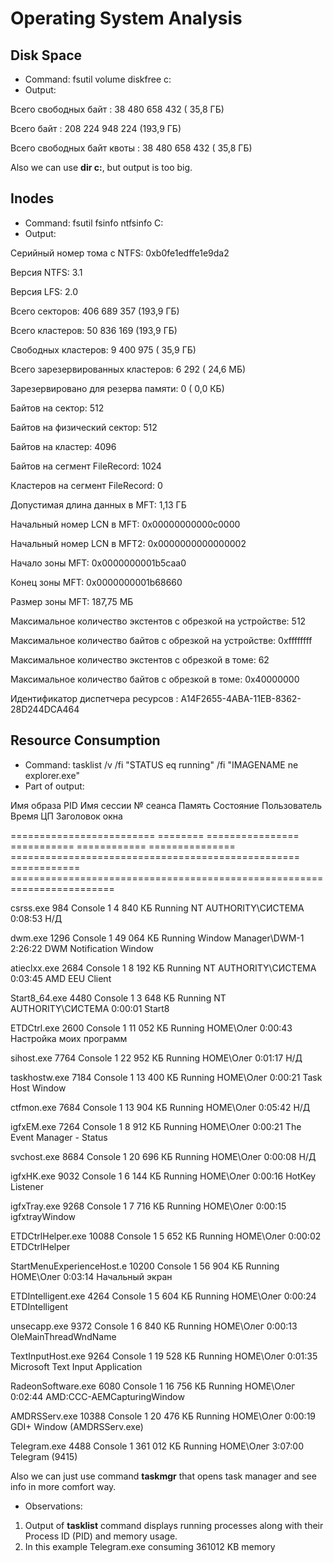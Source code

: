 # Operating System Analysis

## Disk Space
- Command: fsutil volume diskfree c:
- Output:

Всего свободных байт        :  38 480 658 432 ( 35,8 ГБ)

Всего байт             : 208 224 948 224 (193,9 ГБ)

Всего свободных байт квоты  :  38 480 658 432 ( 35,8 ГБ)

Also we can use **dir c:**, but output is too big.

## Inodes
- Command: fsutil fsinfo ntfsinfo C:
- Output:

Серийный номер тома с NTFS:        0xb0fe1edffe1e9da2

Версия NTFS:                3.1

Версия LFS:                2.0

Всего секторов:                406 689 357 (193,9 ГБ)

Всего кластеров:                 50 836 169 (193,9 ГБ)

Свободных кластеров:                  9 400 975 ( 35,9 ГБ)

Всего зарезервированных кластеров:                6 292 ( 24,6 МБ)

Зарезервировано для резерва памяти:               0 (  0,0 КБ)

Байтов на сектор:                512

Байтов на физический сектор:        512

Байтов на кластер:                4096

Байтов на сегмент FileRecord:  1024

Кластеров на сегмент FileRecord:  0

Допустимая длина данных в MFT:            1,13 ГБ

Начальный номер LCN в MFT:                   0x00000000000c0000

Начальный номер LCN в MFT2:                   0x0000000000000002

Начало зоны MFT:                   0x0000000001b5caa0

Конец зоны MFT:                   0x0000000001b68660

Размер зоны MFT:                   187,75 МБ

Максимальное количество экстентов с обрезкой на устройстве:     512

Максимальное количество байтов с обрезкой на устройстве:       0xffffffff

Максимальное количество экстентов с обрезкой в томе:     62

Максимальное количество байтов с обрезкой в томе:       0x40000000

Идентификатор диспетчера ресурсов :      A14F2655-4ABA-11EB-8362-28D244DCA464

## Resource Consumption

- Command: tasklist /v /fi "STATUS eq running" /fi "IMAGENAME ne explorer.exe"
- Part of output:

Имя образа                     PID Имя сессии          № сеанса       Память Состояние       Пользователь                                           Время ЦП Заголовок окна

========================= ======== ================ =========== ============ =============== ================================================== ============ ========================================================================

csrss.exe                      984 Console                    1     4 840 КБ Running         NT AUTHORITY\СИСТЕМА                                    0:08:53 Н/Д

dwm.exe                       1296 Console                    1    49 064 КБ Running         Window Manager\DWM-1                                    2:26:22 DWM Notification Window

atieclxx.exe                  2684 Console                    1     8 192 КБ Running         NT AUTHORITY\СИСТЕМА                                    0:03:45 AMD EEU Client

Start8_64.exe                 4480 Console                    1     3 648 КБ Running         NT AUTHORITY\СИСТЕМА                                    0:00:01 Start8

ETDCtrl.exe                   2600 Console                    1    11 052 КБ Running         HOME\Олег                                               0:00:43 Настройка моих программ

sihost.exe                    7764 Console                    1    22 952 КБ Running         HOME\Олег                                               0:01:17 Н/Д

taskhostw.exe                 7184 Console                    1    13 400 КБ Running         HOME\Олег                                               0:00:21 Task Host Window

ctfmon.exe                    7684 Console                    1    13 904 КБ Running         HOME\Олег                                               0:05:42 Н/Д

igfxEM.exe                    7264 Console                    1     8 912 КБ Running         HOME\Олег                                               0:00:21 The Event Manager - Status

svchost.exe                   8684 Console                    1    20 696 КБ Running         HOME\Олег                                               0:00:08 Н/Д

igfxHK.exe                    9032 Console                    1     6 144 КБ Running         HOME\Олег                                               0:00:16 HotKey Listener

igfxTray.exe                  9268 Console                    1     7 716 КБ Running         HOME\Олег                                               0:00:15 igfxtrayWindow

ETDCtrlHelper.exe            10088 Console                    1     5 652 КБ Running         HOME\Олег                                               0:00:02 ETDCtrlHelper

StartMenuExperienceHost.e    10200 Console                    1    56 904 КБ Running         HOME\Олег                                               0:03:14 Начальный экран

ETDIntelligent.exe            4264 Console                    1     5 604 КБ Running         HOME\Олег                                               0:00:24 ETDIntelligent

unsecapp.exe                  9372 Console                    1     6 840 КБ Running         HOME\Олег                                               0:00:13 OleMainThreadWndName

TextInputHost.exe             9264 Console                    1    19 528 КБ Running         HOME\Олег                                               0:01:35 Microsoft Text Input Application

RadeonSoftware.exe            6080 Console                    1    16 756 КБ Running         HOME\Олег                                               0:02:44 AMD:CCC-AEMCapturingWindow

AMDRSServ.exe                10388 Console                    1    20 476 КБ Running         HOME\Олег                                               0:00:19 GDI+ Window (AMDRSServ.exe)

Telegram.exe                  4488 Console                    1   361 012 КБ Running         HOME\Олег                                               3:07:00 Telegram (9415)

Also we can just use command **taskmgr** that opens task manager and see info in more comfort way.

- Observations:
1) Output of **tasklist** command displays running processes along with their Process ID (PID) and memory usage.
2) In this example Telegram.exe consuming 361012 KB memory
